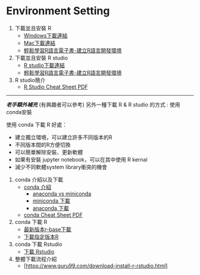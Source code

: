 # Environment Setting
1. 下載並且安裝 R
    * [Windows下載連結](https://cran.r-project.org/bin/windows/base/)
    * [Mac下載連結](https://cran.r-project.org/bin/macosx/)
    * [輕鬆學習R語言電子書-建立R語言開發環境](http://www.learn-r-the-easy-way.tw/chapters/2)
2. 下載並且安裝 R studio
    * [R studio下載連結](https://www.rstudio.com/products/rstudio/download/)
    * [輕鬆學習R語言電子書-建立R語言開發環境](http://www.learn-r-the-easy-way.tw/chapters/2)
3. R studio簡介
    * [R Studio Cheat Sheet PDF](https://github.com/rstudio/cheatsheets/raw/master/rstudio-ide.pdf)
    
---

***老手額外補充*** (有興趣者可以參考)
另外一種下載 R & R studio 的方式 : 使用conda安裝

使用 conda 下載 R 好處：
* 建立獨立環境，可以建立許多不同版本的R
* 不同版本間的R方便切換
* 可以簡單解除安裝、更新軟體
* 如果有安裝 jupyter notebook，可以在其中使用 R kernal
* 減少不同軟體system library衝突的機會

1. conda 介紹以及下載
    * [conda 介紹](https://conda.io/docs/index.html)
        * [anaconda vs miniconda](https://stackoverflow.com/questions/45421163/anaconda-vs-miniconda)
        * [miniconda 下載](https://conda.io/miniconda.html)
        * [anaconda 下載](https://www.anaconda.com/download/#macos)
    * [conda Cheat Sheet PDF](https://conda.io/docs/_downloads/conda-cheatsheet.pdf) 
2. conda 下載 R
    * [最新版本r-base下載](https://anaconda.org/r/r-base)
    * [下載指定版本R](https://stackoverflow.com/questions/44184910/conda-install-r-3-4-0)
3. conda 下載 Rstudio
    * [下載 Rstudio](https://anaconda.org/r/rstudio)
4. 整體下載流程介紹
    * [https://www.guru99.com/download-install-r-rstudio.html]


